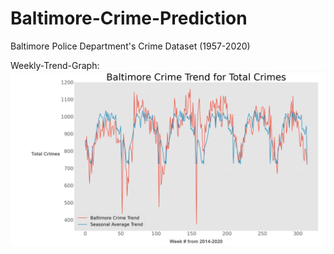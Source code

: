 # Baltimore-Crime-Prediction
Baltimore Police Department's Crime Dataset (1957-2020)

Weekly-Trend-Graph:
![Alt text](images/UpdatedWeeklyTrendGraph.png)
